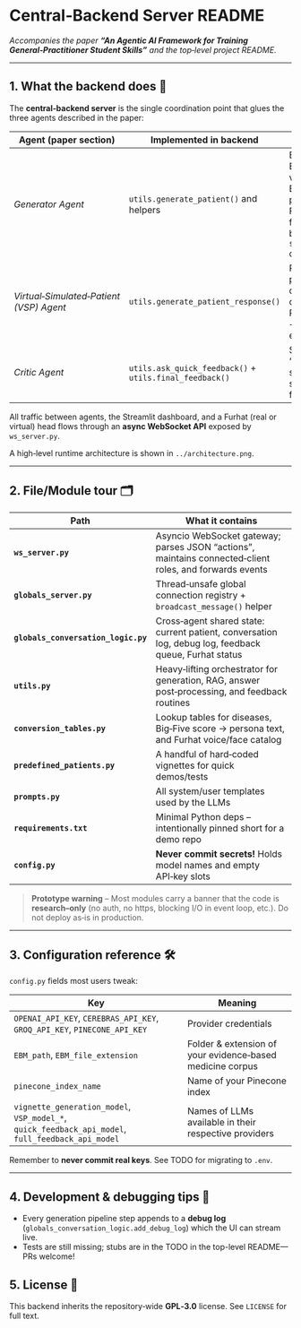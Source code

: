 # Central‑Backend Server README

*Accompanies the paper **“An Agentic AI Framework for Training General‑Practitioner Student Skills”** and the top‑level project README.*

---

## 1. What the backend does 🚦

The **central‑backend server** is the single coordination point that glues the three agents described in the paper:

| Agent (paper section)                   | Implemented in backend                                  | Purpose                                                                                                                              |
| --------------------------------------- | ------------------------------------------------------- | ------------------------------------------------------------------------------------------------------------------------------------ |
| *Generator Agent*                       | `utils.generate_patient()` and helpers                  | Builds an EBM‑grounded vignette, assigns Big‑Five personality & a Furhat avatar face/voice, then broadcasts a `startPatient` command |
| *Virtual‑Simulated‑Patient (VSP) Agent* | `utils.generate_patient_response()`                     | Produces persona‑consistent dialogue, optionally uses RAG via Pinecone + Stella embeddings                                           |
| *Critic Agent*                          | `utils.ask_quick_feedback()` + `utils.final_feedback()` | Streams real‑time “quick tips” and standards‑based summative feedback                                                                |

All traffic between agents, the Streamlit dashboard, and a Furhat (real or virtual) head flows through an **async WebSocket API** exposed by `ws_server.py`.

A high‑level runtime architecture is shown in `../architecture.png`.

---

## 2. File/Module tour 🗂

| Path                                | What it contains                                                                                         |
| ----------------------------------- | -------------------------------------------------------------------------------------------------------- |
| **`ws_server.py`**                  | Asyncio WebSocket gateway; parses JSON “actions”, maintains connected‑client roles, and forwards events |
| **`globals_server.py`**             | Thread‑unsafe global connection registry + `broadcast_message()` helper                                 |
| **`globals_conversation_logic.py`** | Cross‑agent shared state: current patient, conversation log, debug log, feedback queue, Furhat status   |
| **`utils.py`**                      | Heavy‑lifting orchestrator for generation, RAG, answer post‑processing, and feedback routines           |
| **`conversion_tables.py`**          | Lookup tables for diseases, Big‑Five score → persona text, and Furhat voice/face catalog                |
| **`predefined_patients.py`**        | A handful of hard‑coded vignettes for quick demos/tests                                                 |
| **`prompts.py`**                    | All system/user templates used by the LLMs                                                              |
| **`requirements.txt`**              | Minimal Python deps – intentionally pinned short for a demo repo                                        |
| **`config.py`**                     | **Never commit secrets!** Holds model names and empty API‑key slots                                     |

> **Prototype warning** – Most modules carry a banner that the code is **research–only** (no auth, no https, blocking I/O in event loop, etc.). Do not deploy as‑is in production.

---

## 3. Configuration reference 🛠

`config.py` fields most users tweak:

| Key                                                                                               | Meaning                                                   |
| ------------------------------------------------------------------------------------------------- | --------------------------------------------------------- |
| `OPENAI_API_KEY`, `CEREBRAS_API_KEY`, `GROQ_API_KEY`, `PINECONE_API_KEY`                          | Provider credentials                                      |
| `EBM_path`, `EBM_file_extension`                                                                  | Folder & extension of your evidence‑based medicine corpus |
| `pinecone_index_name`                                                                             | Name of your Pinecone index                               |
| `vignette_generation_model`, `VSP_model_*`, `quick_feedback_api_model`, `full_feedback_api_model` | Names of LLMs available in their respective providers     |

Remember to **never commit real keys**. See TODO for migrating to `.env`.

---

## 4. Development & debugging tips 🐛

* Every generation pipeline step appends to a **debug log** (`globals_conversation_logic.add_debug_log`) which the UI can stream live.
* Tests are still missing; stubs are in the TODO in the top-level README—PRs welcome!


## 5. License 📄

This backend inherits the repository‑wide **GPL‑3.0** license. See `LICENSE` for full text.
